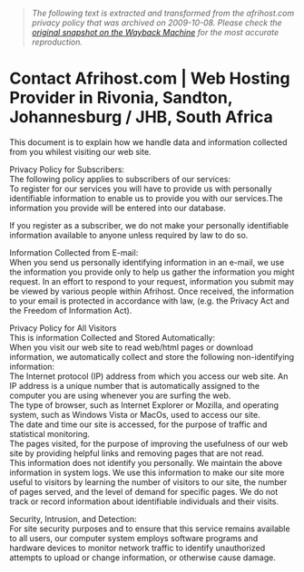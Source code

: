 > *The following text is extracted and transformed from the afrihost.com privacy policy that was archived on 2009-10-08. Please check the [original snapshot on the Wayback Machine](https://web.archive.org/web/20091008111038id_/http%3A//www.afrihost.com/privacy-policy.php) for the most accurate reproduction.*

# Contact Afrihost.com | Web Hosting Provider in Rivonia, Sandton, Johannesburg / JHB, South Africa

This document is to explain how we handle data and information collected from you whilest visiting our web site. 

Privacy Policy for Subscribers:  
The following policy applies to subscribers of our services:  
To register for our services you will have to provide us with personally identifiable information to enable us to provide you with our services.The information you provide will be entered into our database.

If you register as a subscriber, we do not make your personally identifiable information available to anyone unless required by law to do so.

Information Collected from E-mail:  
When you send us personally identifying information in an e-mail, we use the information you provide only to help us gather the information you might request. In an effort to respond to your request, information you submit may be viewed by various people within Afrihost. Once received, the information to your email is protected in accordance with law, (e.g. the Privacy Act and the Freedom of Information Act).

Privacy Policy for All Visitors  
This is information Collected and Stored Automatically:  
When you visit our web site to read web/html pages or download information, we automatically collect and store the following non-identifying information:  
The Internet protocol (IP) address from which you access our web site. An IP address is a unique number that is automatically assigned to the computer you are using whenever you are surfing the web.  
The type of browser, such as Internet Explorer or Mozilla, and operating system, such as Windows Vista or MacOs, used to access our site.  
The date and time our site is accessed, for the purpose of traffic and statistical monitoring.  
The pages visited, for the purpose of improving the usefulness of our web site by providing helpful links and removing pages that are not read.  
This information does not identify you personally. We maintain the above information in system logs. We use this information to make our site more useful to visitors by learning the number of visitors to our site, the number of pages served, and the level of demand for specific pages. We do not track or record information about identifiable individuals and their visits.

Security, Intrusion, and Detection:  
For site security purposes and to ensure that this service remains available to all users, our computer system employs software programs and hardware devices to monitor network traffic to identify unauthorized attempts to upload or change information, or otherwise cause damage.
